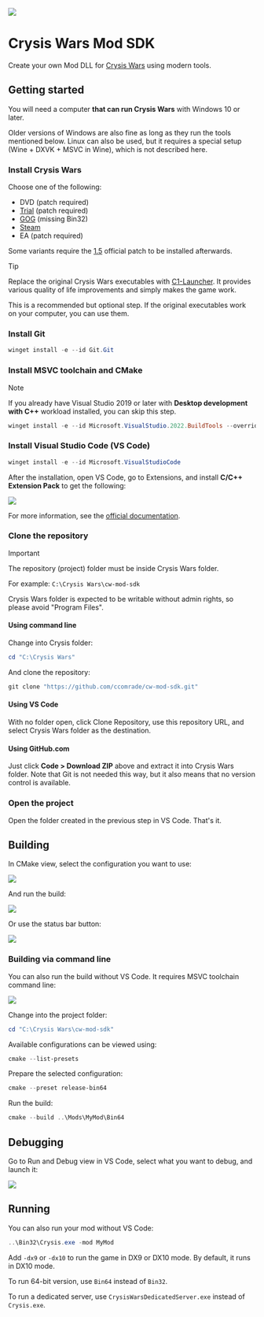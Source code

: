![](logo.jpg)

# Crysis Wars Mod SDK

Create your own Mod DLL for [Crysis Wars](https://en.wikipedia.org/wiki/Crysis_Warhead#Crysis_Wars) using modern tools.

## Getting started

You will need a computer **that can run Crysis Wars** with Windows 10 or later.

Older versions of Windows are also fine as long as they run the tools mentioned below.
Linux can also be used, but it requires a special setup (Wine + DXVK + MSVC in Wine), which is not described here.

### Install Crysis Wars

Choose one of the following:
- DVD (patch required)
- [Trial](https://www.moddb.com/games/crysis-wars/downloads/crysis-wars-trial) (patch required)
- [GOG](https://www.gog.com/game/crysiswarhead) (missing Bin32)
- [Steam](https://store.steampowered.com/app/17330/Crysis_Warhead/)
- EA (patch required)

Some variants require the [1.5](https://comrade.one/CrysisWars_patch5.exe) official patch to be installed afterwards.

> [!TIP]
> Replace the original Crysis Wars executables with [C1-Launcher](https://github.com/ccomrade/c1-launcher).
> It provides various quality of life improvements and simply makes the game work.
>
> This is a recommended but optional step. If the original executables work on your computer, you can use them.

### Install Git

```powershell
winget install -e --id Git.Git
```

### Install MSVC toolchain and CMake

> [!NOTE]
> If you already have Visual Studio 2019 or later with **Desktop development with C++** workload installed,
> you can skip this step.

```powershell
winget install -e --id Microsoft.VisualStudio.2022.BuildTools --override "--wait --passive --includeRecommended --add Microsoft.VisualStudio.Workload.VCTools"
```

### Install Visual Studio Code (VS Code)

```powershell
winget install -e --id Microsoft.VisualStudioCode
```

After the installation, open VS Code, go to Extensions, and install **C/C++ Extension Pack** to get the following:

![](Docs/Images/vscode_cpp_extensions.png)

For more information, see the [official documentation](https://code.visualstudio.com/docs/cpp/config-msvc).

### Clone the repository

> [!IMPORTANT]
> The repository (project) folder must be inside Crysis Wars folder.
>
> For example: `C:\Crysis Wars\cw-mod-sdk`
>
> Crysis Wars folder is expected to be writable without admin rights, so please avoid "Program Files".

#### Using command line

Change into Crysis folder:

```powershell
cd "C:\Crysis Wars"
```

And clone the repository:

```powershell
git clone "https://github.com/ccomrade/cw-mod-sdk.git"
```

#### Using VS Code

With no folder open, click Clone Repository, use this repository URL, and select Crysis Wars folder as the destination.

#### Using GitHub.com

Just click **Code > Download ZIP** above and extract it into Crysis Wars folder.
Note that Git is not needed this way, but it also means that no version control is available.

### Open the project

Open the folder created in the previous step in VS Code. That's it.

## Building

In CMake view, select the configuration you want to use:

![](Docs/Images/vscode_cmake_configure.png)

And run the build:

![](Docs/Images/vscode_cmake_build.png)

Or use the status bar button:

![](Docs/Images/vscode_cmake_build_other.png)

### Building via command line

You can also run the build without VS Code. It requires MSVC toolchain command line:

![](Docs/Images/open_dev_powershell.png)

Change into the project folder:

```powershell
cd "C:\Crysis Wars\cw-mod-sdk"
```

Available configurations can be viewed using:

```powershell
cmake --list-presets
```

Prepare the selected configuration:

```powershell
cmake --preset release-bin64
```

Run the build:

```powershell
cmake --build ..\Mods\MyMod\Bin64
```

## Debugging

Go to Run and Debug view in VS Code, select what you want to debug, and launch it:

![](Docs/Images/vscode_debug_selection.png)

## Running

You can also run your mod without VS Code:

```powershell
..\Bin32\Crysis.exe -mod MyMod
```

Add `-dx9` or `-dx10` to run the game in DX9 or DX10 mode. By default, it runs in DX10 mode.

To run 64-bit version, use `Bin64` instead of `Bin32`.

To run a dedicated server, use `CrysisWarsDedicatedServer.exe` instead of `Crysis.exe`.
